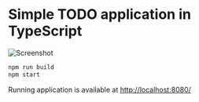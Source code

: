 # Simple TODO application in TypeScript

![Screenshot](https://raw.githubusercontent.com/ova2/frontend-tooling-tutorial/master/typescript-playground/todo-plain-app/todos-ts.png)

```sh
npm run build
npm start
```

Running application is available at [http://localhost:8080/](http://localhost:8080/)
